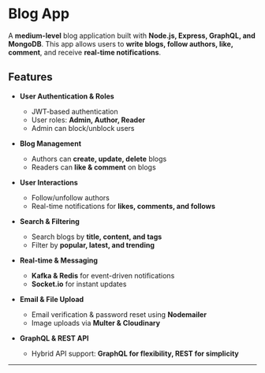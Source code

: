 #  Blog App

A **medium-level** blog application built with **Node.js, Express, GraphQL, and MongoDB**. This app allows users to **write blogs, follow authors, like, comment**, and receive **real-time notifications**. 

##  Features

- **User Authentication & Roles**  
  - JWT-based authentication  
  - User roles: **Admin, Author, Reader**  
  - Admin can block/unblock users  

- **Blog Management**  
  - Authors can **create, update, delete** blogs  
  - Readers can **like & comment** on blogs  

- **User Interactions**  
  - Follow/unfollow authors  
  - Real-time notifications for **likes, comments, and follows**  

- **Search & Filtering**  
  - Search blogs by **title, content, and tags**  
  - Filter by **popular, latest, and trending**  

- **Real-time & Messaging**  
  - **Kafka & Redis** for event-driven notifications  
  - **Socket.io** for instant updates  

- **Email & File Upload**  
  - Email verification & password reset using **Nodemailer**  
  - Image uploads via **Multer & Cloudinary**  

- **GraphQL & REST API**  
  - Hybrid API support: **GraphQL for flexibility, REST for simplicity**  

---
